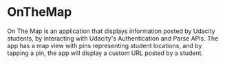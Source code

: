 # OnTheMap
On The Map is an application that displays information posted by Udacity students, by interacting with Udacity's Authentication and Parse APIs. The app has a map view with pins representing student locations, and by tapping a pin, the app will display a custom URL posted by a student.
